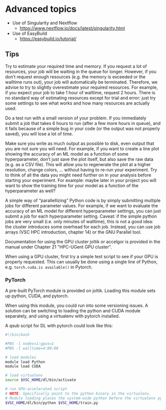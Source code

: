 # Advanced topics

- Use of Singularity and Nextflow
    - https://www.nextflow.io/docs/latest/singularity.html
- Use of EasyBuild 
    - https://easybuild.io/tutorial/

## Tips

Try to estimate your required time and memory. If you request a lot of resources, your job will be waiting in the queue for longer. However, if you don’t request enough resources (e.g. the memory is exceeded or the walltime runs out), your job will automatically be terminated. Therefore, we advise to try to slightly overestimate your required resources. For example, if you expect your job to take 1 hour of walltime, request 2 hours. There is no standard way of estimating resources except for trial and error: just try some settings to see what works and how many resources are actually used.


Do a test run with a small version of your problem. If you immediately submit a job that takes 6 hours to run (after a few more hours in queue), and it fails because of a simple bug in your code (or the output was not properly saved), you will lose a lot of time.


Make sure you write as much output as possible to disk, even output that you are not sure you will need. For example, if you want to create a line plot showing the accuracy of an ML model as a function of some hyperparameter, don’t just save the plot itself, but also save the raw data (e.g. as a CSV file). This will allow you to regenerate the plot at a higher resolution, change colors, ... without having to re-run your experiment. Try to think of all the data you might need further on in your analysis before starting your experiment. For example: maybe later in your project you will want to show the training time for your model as a function of the hyperparameter as well?

A simple way of “parallellizing” Python code is by simply submitting multiple jobs for different parameter values. For example, if we want to evaluate the accuracy of an ML model for different hyperparameter settings, you can just submit a job for each hyperparameter setting. Caveat: if the simple python jobs are very small (i.e. only minutes of walltime), this is not a good idea: the cluster introduces some overhead for each job. Instead, you can use job arrays (VSC HPC introduction, chapter 14) or the GNU Parallel tool.


Documentation for using the GPU cluster joltik or accelgor is provided in the manual under Chapter 21 "HPC-UGent GPU cluster".

When using a GPU cluster, first try a simple test script to see if your GPU is properly requested. This can usually be done using a single line of Python, e.g. `torch.cuda.is available()` in Pytorch.

### PyTorch

A pre-built PyTorch module is provided on joltik. Loading this module sets up python, CUDA, and pytorch.

When using this module, you could run into some versioning issues. A solution can be switching to loading the python and CUDA module separately, and using a virtualenv with pytorch installed.

A qsub script for DL with pytorch could look like this:

```bash
#!/bin/bash

#PBS -l nodes=1:gpus=1
#PBS -l walltime=4:00:00

# load modules
module load Python
module load CUDA

# load virtualenv
source $VSC_HOME/dl/bin/activate

# run GPU-accelerated script
# NOTE: Specifically point to the python binary in the virtualenv.
# Module loading places the system-wide python before the virtualenv python.
$VSC_HOME/dl/bin/python $VSC_HOME/train.py
```